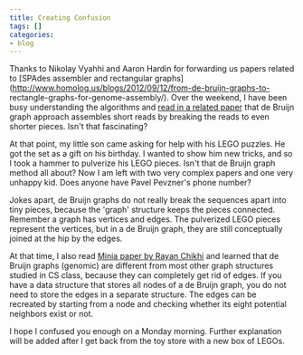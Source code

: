```yaml
---
title: Creating Confusion
tags: []
categories:
- blog
---
```

Thanks to Nikolay Vyahhi and Aaron Hardin for forwarding us papers related to
[SPAdes assembler and rectangular
graphs](http://www.homolog.us/blogs/2012/09/12/from-de-bruijn-graphs-to-
rectangle-graphs-for-genome-assembly/). Over the weekend, I have been busy
understanding the algorithms and [read in a related
paper](http://www.pnas.org/content/98/17/9748.long) that de Bruijn graph
approach assembles short reads by breaking the reads to even shorter pieces.
Isn't that fascinating?
<!--more-->

At that point, my little son came asking for help with his LEGO puzzles. He
got the set as a gift on his birthday. I wanted to show him new tricks, and so
I took a hammer to pulverize his LEGO pieces. Isn't that de Bruijn graph
method all about? Now I am left with two very complex papers and one very
unhappy kid. Does anyone have Pavel Pevzner's phone number?

Jokes apart, de Bruijn graphs do not really break the sequences apart into
tiny pieces, because the 'graph' structure keeps the pieces connected.
Remember a graph has vertices and edges. The pulverized LEGO pieces represent
the vertices, but in a de Bruijn graph, they are still conceptually joined at
the hip by the edges.

At that time, I also read [Minia paper by Rayan
Chikhi](http://minia.genouest.org/) and learned that de Bruijn graphs
(genomic) are different from most other graph structures studied in CS class,
because they can completely get rid of edges. If you have a data structure
that stores all nodes of a de Bruijn graph, you do not need to store the edges
in a separate structure. The edges can be recreated by starting from a node
and checking whether its eight potential neighbors exist or not.

I hope I confused you enough on a Monday morning. Further explanation will be
added after I get back from the toy store with a new box of LEGOs.

